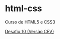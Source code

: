 # html-css
 Curso de HTML5 e CSS3

<a href="https://gustavohenriquecs.github.io/html-css/exercicios/desafios/d010CEV">Desafio 10 (Versão CEV)</a>